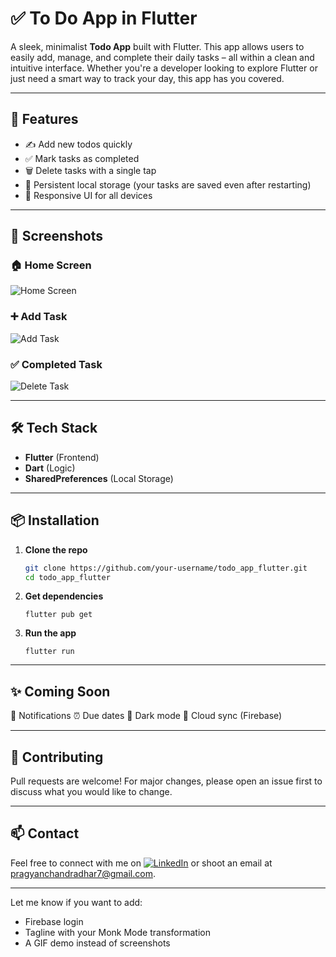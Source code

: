 # ✅ To Do App in Flutter

A sleek, minimalist **Todo App** built with Flutter. This app allows users to easily add, manage, and complete their daily tasks – all within a clean and intuitive interface. Whether you're a developer looking to explore Flutter or just need a smart way to track your day, this app has you covered.

---

## 🚀 Features

- ✍️ Add new todos quickly
- ✅ Mark tasks as completed
- 🗑️ Delete tasks with a single tap
- 💾 Persistent local storage (your tasks are saved even after restarting)
- 📱 Responsive UI for all devices

---

## 📸 Screenshots

### 🏠 Home Screen
![Home Screen](assets/screenshots/home.jpg)

### ➕ Add Task
![Add Task](assets/screenshots/add_task.jpg)

### ✅ Completed Task
![Delete Task](assets/screenshots/delete_task.jpg)


---

## 🛠️ Tech Stack

- **Flutter** (Frontend)
- **Dart** (Logic)
- **SharedPreferences** (Local Storage)

---

## 📦 Installation

1. **Clone the repo**
   ```bash
   git clone https://github.com/your-username/todo_app_flutter.git
   cd todo_app_flutter
   ```

2. **Get dependencies**
   ```
   flutter pub get
   ```

3. **Run the app**
   ```
   flutter run
   ```

---

## ✨ Coming Soon
🔔 Notifications
⏰ Due dates
🎨 Dark mode
🔄 Cloud sync (Firebase)

---

## 🙌 Contributing
Pull requests are welcome! For major changes, please open an issue first to discuss what you would like to change.

---

## 📫 Contact
Feel free to connect with me on [![LinkedIn](https://img.shields.io/badge/-LinkedIn-blue?logo=linkedin&style=social)](https://www.linkedin.com/in/pragyan-dhar-b98696313/) or shoot an email at pragyanchandradhar7@gmail.com.

---

Let me know if you want to add:
- Firebase login
- Tagline with your Monk Mode transformation
- A GIF demo instead of screenshots
